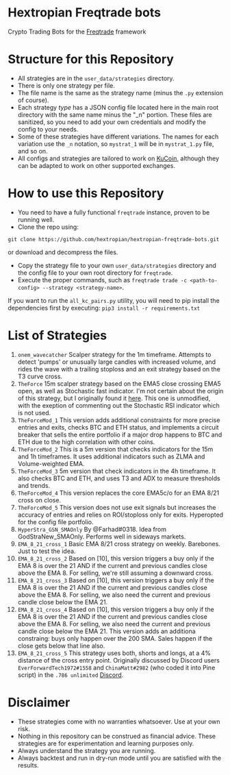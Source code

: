 # Hextropian Freqtrade bots
Crypto Trading Bots for the [Freqtrade](https://freqtrade.io) framework

# Structure for this Repository
* All strategies are in the `user_data/strategies` directory.
* There is only one strategy per file.
* The file name is the same as the strategy name (minus the `.py` extension of course).
* Each strategy *type* has a JSON config file located here in the main root directory with the same name minus the "_n" portion. These files are sanitized, so you need to add your own credentials and modify the config to your needs.
* Some of these strategies have different variations. The names for each variation use the `_n` notation, so `mystrat_1` will be in `mystrat_1.py` file, and so on.
* All configs and strategies are tailored to work on [KuCoin](https://www.kucoin.com/ucenter/signup?rcode=rBSTQD7), although they can be adapted to work on other supported exchanges.

# How to use this Repository
* You need to have a fully functional `freqtrade` instance, proven to be running well.
* Clone the repo using:

 ```git clone https://github.com/hextropian/hextropian-freqtrade-bots.git```

 or download and decompress the files.
 * Copy the strategy file to your own `user_data/strategies` directory and the config file to your own root directory for `freqtrade`.
* Execute the proper commands, such as `freqtrade trade -c <path-to-config> --strategy <strategy-name>`.

If you want to run the `all_kc_pairs.py` utility, you will need to pip install the dependencies first by executing:
`pip3 install -r requirements.txt`
# List of Strategies
1. `onem_wavecatcher`
Scalper strategy for the 1m timeframe. Attempts to detect 'pumps' or unusually large candles with increased volume, and rides the wave with a trailing stoploss and an exit strategy based on the T3 curve cross.
2. `TheForce`
15m scalper strategy based on the EMA5 close crossing EMA5 open, as well as Stochastic fast indicator. I'm not certain about the origin of this strategy, but I originally found it [here](https://github.com/StephaneTurquay/freqtrade-strategies-crypto-trading-bot). This one is unmodified, with the exeption of commenting out the Stochastic RSI indicator which is not used.
3. `TheForceMod_1`
This version adds additional constraints for more precise entries and exits, checks BTC and ETH status,
and implements a circuit breaker that sells the entire portfolio if a major drop happens to BTC and ETH
due to the high correlation with other coins.
4. `TheForceMod_2`
This is a 5m version that checks indicators for the 15m and 1h timeframes. It uses additional indicators such as ZLMA and Volume-weighted EMA.
5. `TheForceMod_3`
5m version that check indicators in the 4h timeframe. It also checks BTC and ETH, and uses T3 and ADX to measure thresholds and trends.
6. `TheForceMod_4`
This version replaces the core EMA5c/o for an EMA 8/21 cross on close.
7. `TheForceMod_5`
This version does not use exit signals but increases the accuracy of entries and relies on ROI/stoploss only for exits. Hyperopted for the config file portfolio.
8. `HyperStra_GSN_SMAOnly`
By @Farhad#0318. Idea from GodStraNew_SMAOnly. Performs well in sideways markets.
9. `EMA_8_21_cross_1`
Basic EMA 8/21 cross strategy on weekly. Barebones. Just to test the idea.
10. `EMA_8_21_cross_2`
Based on [10], this version triggers a buy only if the EMA 8 is over the 21 AND if the current and previous candles close above the EMA 8.
For selling, we're still assuming a downward cross. 
11. `EMA_8_21_cross_3`
Based on [10], this version triggers a buy only if the EMA 8 is over the 21 AND if the current and previous candles close above the EMA 8.
For selling, we also need the current and previous candle close below the EMA 21.
12. `EMA_8_21_cross_4`
Based on [10],  this version triggers a buy only if the EMA 8 is over the 21 AND if the current and previous
candles close above the EMA 8.
For selling, we also need the current and previous candle close below the EMA 21.
This version adds an additiona constraing: buys only happen over the 200 SMA. Sales happen if the close gets below that line also.
13. `EMA_8_21_cross_5`
This strategy uses both, shorts and longs, at a 4% distance of the cross entry point. Originally discussed by Discord users `EverForwardTech1972#1558` and `ChinaMatt#2982` (who coded it into Pine script) in the `.786 unlimited` [Discord](https://discord.gg/Sa8DxXdV).

# Disclaimer
* These strategies come with no warranties whatsoever. Use at your own risk.
* Nothing in this repository can be construed as financial advice. These strategies are for experimentation and learning purposes only.
* Always understand the strategy you are running.
* Always backtest and run in dry-run mode until you are satisfied with the results.